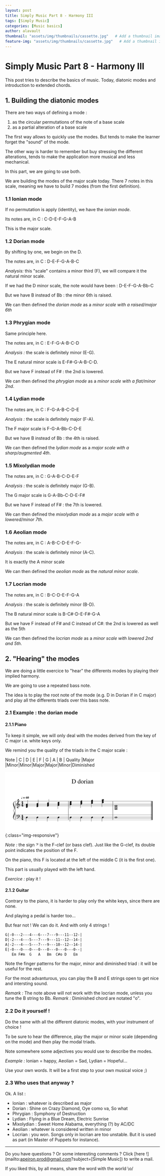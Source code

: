 ```yaml
---
layout: post
title: Simply Music Part 8 - Harmony III
tags: [Simply Music]
categories: [Music basics]
author: alavault
thumbnail: "assets/img/thumbnails/cassette.jpg"   # Add a thumbnail image on blog view
feature-img: "assets/img/thumbnails/cassette.jpg"   # Add a thumbnail image on blog view
---
```


# Simply Music Part 8 - Harmony III

This post tries to describe the basics of music. Today, diatonic modes and introduction to extended chords.

## 1. Building the diatonic modes

There are two ways of defining a mode : 
1. as the circular permutations of the note of a base scale
2. as a partial alteration of a base scale

The first way allows to quickly use the modes. But tends to make the learner forget the "sound" of the mode.

The other way is harder to remember but buy stressing the different alterations, tends to make the application more musical and less mechanical.

In this part, we are going to use both.

We are building the modes of the major scale today. There 7 notes in this scale, meaning we have to build 7 modes (from the first definition).

### 1.1 Ionian mode

If no permutation is apply (identity), we have the *ionian mode*.

Its notes are, in C : C-D-E-F-G-A-B

This is the major scale.

### 1.2 Dorian mode

By shifting by one, we begin on the D.

The notes are, in C : D-E-F-G-A-B-C

*Analysis:* this "scale" contains a minor third (F), we will compare it the natural minor scale.

If we had the D minor scale, the note would have been : D-E-F-G-A-Bb-C

But we have B instead of Bb : the minor 6th is raised.

We can then defined the *dorian mode* as a *minor scale with a raised/major 6th*

### 1.3 Phrygian mode

Same principle here.

The notes are, in C : E-F-G-A-B-C-D

*Analysis :* the scale is definitely minor (E-G).

The E natural minor scale is E-F#-G-A-B-C-D.

But we have F instead of F# : the 2nd is lowered.

We can then defined the *phrygian mode* as a *minor scale with a flat/minor 2nd*.

### 1.4 Lydian mode

The notes are, in C : F-G-A-B-C-D-E

*Analysis :* the scale is definitely major (F-A).

The F major scale is F-G-A-Bb-C-D-E

But we have B instead of Bb : the 4th is raised.

We can then defined the *lydian mode* as a *major scale with a sharp/augmented 4th*.

### 1.5 Mixolydian mode

The notes are, in C : G-A-B-C-D-E-F

*Analysis :* the scale is definitely major (G-B).

The G major scale is G-A-Bb-C-D-E-F#

But we have F instead of F# : the 7th is lowered.

We can then defined the *mixolydian mode* as a *major scale with a lowered/minor 7th*.

### 1.6 Aeolian mode

The notes are, in C : A-B-C-D-E-F-G-

*Analysis :* the scale is definitely minor (A-C).

It is exactly the A minor scale

We can then defined the *aeolian mode* as the *natural minor scale*.

### 1.7 Locrian mode

The notes are, in C : B-C-D-E-F-G-A

*Analysis :* the scale is definitely minor (B-D).

The B natural minor scale is B-C#-D-E-F#-G-A

But we have F instead of F# and C instead of C#: the 2nd is lowered as well as the 5th

We can then defined the *locrian mode* as a *minor scale with lowered 2nd and 5th*.

## 2. "Hearing" the modes

We are doing a little exercice to "hear" the differents modes by playing their implied harmony.

We are going to use a repeated bass note.

The idea is to play the root note of the mode (e.g. D in Dorian if in C major) and play all the differents triads over this bass note.



### 2.1 Example : the dorian mode

#### 2.1.1 Piano

To keep it simple, we will only deal with the modes derived from the key of C major i.e. white keys only.

We remind you the quality of the triads in the C major scale :

Note | C | D | E | F | G | A | B |
Quality |Major |Minor|Minor|Major|Major|Minor|Diminished

![piano_dorian](/assets/img/posts/D-dorian.png){:class="img-responsive"}

*Note :* the sign 𝄢 is the F-clef (or bass clef). Just like the G-clef, its double point indicates the position of the F.

On the piano, this F is located at the left of the middle C (it is the first one).

This part is usually played with the left hand.

*Exercice :* play it !


#### 2.1.2 Guitar

Contrary to the piano, it is harder to play only the white keys, since there are none.

And playing a pedal is harder too...

But fear not ! We can do it. And with only 4 strings !

```
G|-0---2---4---6---7---9---11--12-|
D|-2---4---5---7---9---11--12--14-|
A|-2---4---5---7---9---10--12--14-|
E|-0---0---0---0---0---0---0---0--|
   Em F#m  G   A   Bm  C#o D   Em

```

Note the finger patterns for the major, minor and diminished triad : it will be useful for the rest.

For the most advanturous, you can play the B and E strings open to get nice and intersting sound. 

*Remark :* The note above will not work with the locrian mode, unless you tune the B string to Bb.
*Remark :* Diminished chord are notated "o". 
### 2.2 Do it yourself !

Do the same with all the different diatonic modes, with your instrument of choice !

To be sure to hear the difference, play the major or minor scale (depending on the mode) and then play the modal triads.

Note somewhere some adjectives you would use to describe the modes.

*Example :* Ionian = happy, Aeolian = Sad, Lydian = Hopeful...

Use your own words. It will be a first step to your own musical voice ;)

### 2.3 Who uses that anyway ?

Ok. A list :
* Ionian : whatever is described as major
* Dorian : Shine on Crazy Diamond, Oye como va, So what
* Phrygian : Symphony of Destruction
* Lydian : Flying in a Blue Dream, Electric Sunrise
* Mixolydian : Sweet Home Alabama, everything (?) by AC/DC
* Aeolian : whatever is considered written in minor
* Locrian : you won. Songs only in locrian are too unstable. But it is used as part (in Master of Puppets for instance).

---

Do you have questions ? Or some interesting comments ? Click [here !](mailto:apeiron.prod@gmail.com?subject=[Simple Music]) to write a mail.

If you liked this, by all means, share the word with the world \o/


